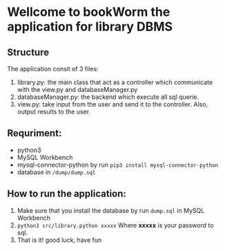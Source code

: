 # Wellcome to bookWorm the application for library DBMS

## Structure
The application consit of 3 files:
1. library.py: the main class that act as a controller which communicate with the view.py and databaseManager.py
2. databaseManager.py: the backend which execute all sql querie.
3. view.py: take input from the user and send it to the controller. Also, output results to the user. 

## Requriment:
- python3
- MySQL Workbench
- mysql-connector-python by run ```pip3 install mysql-connector-python```
- database in ```/dump/dump.sql```

## How to run the application:
1. Make sure that you install the database by run ```dump.sql``` in MySQL Workbench
2. ```python3 src/library.python xxxxx``` Where **xxxxx** is your password to sql.
3. That is it! good luck, have fun